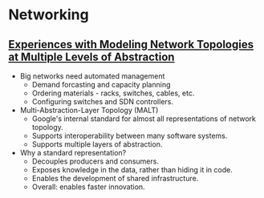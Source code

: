 # Networking 
## [Experiences with Modeling Network Topologies at Multiple Levels of Abstraction](https://www.usenix.org/conference/nsdi20/presentation/mogul)
- Big networks need automated management
  - Demand forcasting and capacity planning
  - Ordering materials - racks, switches, cables, etc.
  - Configuring switches and SDN controllers.
- Multi-Abstraction-Layer Topology (MALT)
  - Google's internal standard for almost all representations of network topology.
  - Supports interoperability between many software systems.
  - Supports multiple layers of abstraction.
- Why a standard representation?
  - Decouples producers and consumers.
  - Exposes knowledge in the data, rather than hiding it in code.
  - Enables the development of shared infrastructure.
  - Overall: enables faster innovation.
  
